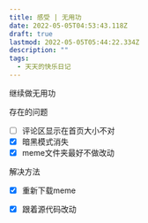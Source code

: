 ```yaml
---
title: 感受 | 无用功
date: 2022-05-05T04:53:43.118Z
draft: true
lastmod: 2022-05-05T05:44:22.334Z
description: ""
tags:
  - 天天的快乐日记
---
```

继续做无用功

存在的问题

- [ ] 评论区显示在首页大小不对
- [x] 暗黑模式消失
- [x] meme文件夹最好不做改动

解决方法

- [x] 重新下载meme
- [x] 跟着源代码改动
 